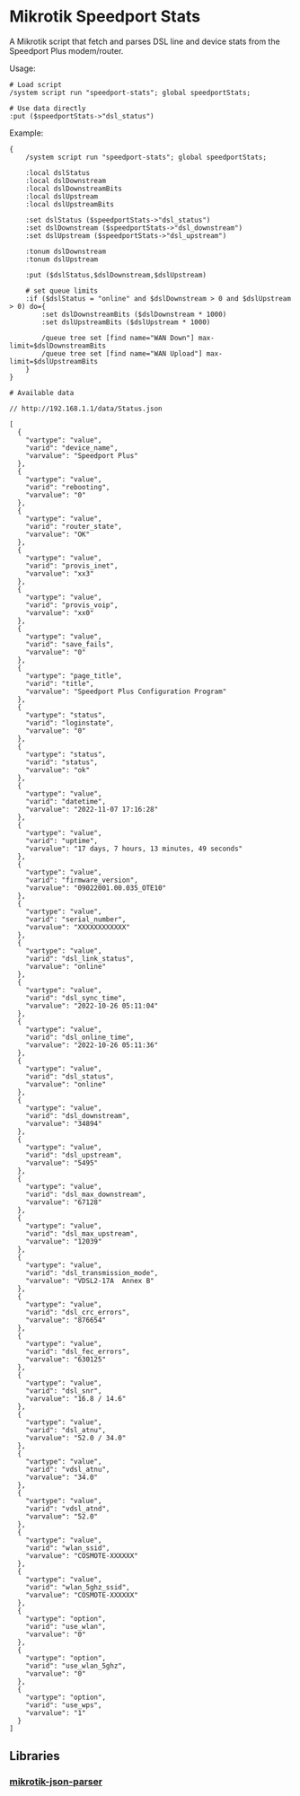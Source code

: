 # Mikrotik Speedport Stats

A Mikrotik script that fetch and parses DSL line and device stats from the Speedport Plus modem/router.

Usage:
```
# Load script
/system script run "speedport-stats"; global speedportStats;

# Use data directly
:put ($speedportStats->"dsl_status")

```
Example:

	{
	    /system script run "speedport-stats"; global speedportStats;

	    :local dslStatus
	    :local dslDownstream
	    :local dslDownstreamBits
	    :local dslUpstream
	    :local dslUpstreamBits

	    :set dslStatus ($speedportStats->"dsl_status")
	    :set dslDownstream ($speedportStats->"dsl_downstream")
	    :set dslUpstream ($speedportStats->"dsl_upstream")

	    :tonum dslDownstream
	    :tonum dslUpstream

	    :put ($dslStatus,$dslDownstream,$dslUpstream)
	    
	    # set queue limits
	    :if ($dslStatus = "online" and $dslDownstream > 0 and $dslUpstream > 0) do={
	        :set dslDownstreamBits ($dslDownstream * 1000)
	        :set dslUpstreamBits ($dslUpstream * 1000)

	        /queue tree set [find name="WAN Down"] max-limit=$dslDownstreamBits
	        /queue tree set [find name="WAN Upload"] max-limit=$dslUpstreamBits
	    }
	}


```
# Available data

// http://192.168.1.1/data/Status.json

[
  {
    "vartype": "value",
    "varid": "device_name",
    "varvalue": "Speedport Plus"
  },
  {
    "vartype": "value",
    "varid": "rebooting",
    "varvalue": "0"
  },
  {
    "vartype": "value",
    "varid": "router_state",
    "varvalue": "OK"
  },
  {
    "vartype": "value",
    "varid": "provis_inet",
    "varvalue": "xx3"
  },
  {
    "vartype": "value",
    "varid": "provis_voip",
    "varvalue": "xx0"
  },
  {
    "vartype": "value",
    "varid": "save_fails",
    "varvalue": "0"
  },
  {
    "vartype": "page_title",
    "varid": "title",
    "varvalue": "Speedport Plus Configuration Program"
  },
  {
    "vartype": "status",
    "varid": "loginstate",
    "varvalue": "0"
  },
  {
    "vartype": "status",
    "varid": "status",
    "varvalue": "ok"
  },
  {
    "vartype": "value",
    "varid": "datetime",
    "varvalue": "2022-11-07 17:16:28"
  },
  {
    "vartype": "value",
    "varid": "uptime",
    "varvalue": "17 days, 7 hours, 13 minutes, 49 seconds"
  },
  {
    "vartype": "value",
    "varid": "firmware_version",
    "varvalue": "09022001.00.035_OTE10"
  },
  {
    "vartype": "value",
    "varid": "serial_number",
    "varvalue": "XXXXXXXXXXXX"
  },
  {
    "vartype": "value",
    "varid": "dsl_link_status",
    "varvalue": "online"
  },
  {
    "vartype": "value",
    "varid": "dsl_sync_time",
    "varvalue": "2022-10-26 05:11:04"
  },
  {
    "vartype": "value",
    "varid": "dsl_online_time",
    "varvalue": "2022-10-26 05:11:36"
  },
  {
    "vartype": "value",
    "varid": "dsl_status",
    "varvalue": "online"
  },
  {
    "vartype": "value",
    "varid": "dsl_downstream",
    "varvalue": "34894"
  },
  {
    "vartype": "value",
    "varid": "dsl_upstream",
    "varvalue": "5495"
  },
  {
    "vartype": "value",
    "varid": "dsl_max_downstream",
    "varvalue": "67128"
  },
  {
    "vartype": "value",
    "varid": "dsl_max_upstream",
    "varvalue": "12039"
  },
  {
    "vartype": "value",
    "varid": "dsl_transmission_mode",
    "varvalue": "VDSL2-17A  Annex B"
  },
  {
    "vartype": "value",
    "varid": "dsl_crc_errors",
    "varvalue": "876654"
  },
  {
    "vartype": "value",
    "varid": "dsl_fec_errors",
    "varvalue": "630125"
  },
  {
    "vartype": "value",
    "varid": "dsl_snr",
    "varvalue": "16.8 / 14.6"
  },
  {
    "vartype": "value",
    "varid": "dsl_atnu",
    "varvalue": "52.0 / 34.0"
  },
  {
    "vartype": "value",
    "varid": "vdsl_atnu",
    "varvalue": "34.0"
  },
  {
    "vartype": "value",
    "varid": "vdsl_atnd",
    "varvalue": "52.0"
  },
  {
    "vartype": "value",
    "varid": "wlan_ssid",
    "varvalue": "COSMOTE-XXXXXX"
  },
  {
    "vartype": "value",
    "varid": "wlan_5ghz_ssid",
    "varvalue": "COSMOTE-XXXXXX"
  },
  {
    "vartype": "option",
    "varid": "use_wlan",
    "varvalue": "0"
  },
  {
    "vartype": "option",
    "varid": "use_wlan_5ghz",
    "varvalue": "0"
  },
  {
    "vartype": "option",
    "varid": "use_wps",
    "varvalue": "1"
  }
]

```
## Libraries

### [mikrotik-json-parser](https://github.com/Winand/mikrotik-json-parser)